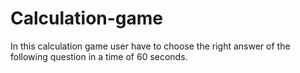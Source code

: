 # Calculation-game
In this calculation game user have to choose the right answer of the following question in a time of 60 seconds.
